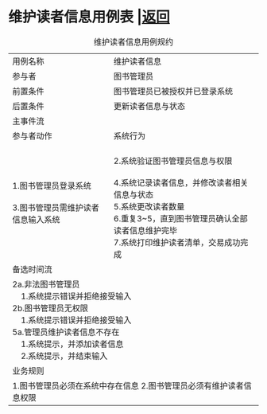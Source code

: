 # 维护读者信息用例表 |[返回](./README.md)

<table>
<caption>维护读者信息用例规约</caption>
<tr>
    <td>用例名称</td><td>维护读者信息</td>
</tr>
<tr>
    <td>参与者</td><td>图书管理员</td>
</tr>
<tr>
    <td>前置条件</td><td>图书管理员已被授权并已登录系统</td>
</tr>
<tr>
    <td>后置条件</td><td>更新读者信息与状态</td>
</tr>
<tr>
    <td colspan="2">主事件流</td>
</tr>
<tr>
    <td>参与者动作</td>
    <td>系统行为</td>
</tr>
<tr>
    <td>
        1.图书管理员登录系统<br><br>
        3.图书管理员需维护读者信息输入系统
    </td>
    <td><br>
        2.系统验证图书管理员信息与权限<br><br>
        4.系统记录读者信息，并修改读者相关信息与状态<br>
        5.系统更改读者数量<br>
        6.重复3~5，直到图书管理员确认全部读者信息维护完毕<br>
        7.系统打印维护读者清单，交易成功完成
    </td>
</tr>
<tr>
    <td colspan="2">备选时间流</td>
</tr>
<tr>
<td colspan="2">
    2a.非法图书管理员<br>
    &nbsp;&nbsp;&nbsp;&nbsp;1.系统提示错误并拒绝接受输入<br>
    2b.图书管理员无权限<br>
    &nbsp;&nbsp;&nbsp;&nbsp;1.系统提示错误并拒绝接受输入<br>
    5a.管理员维护读者信息不存在<br>
        &nbsp;&nbsp;&nbsp;&nbsp;1.系统提示，并添加读者信息<br>
        &nbsp;&nbsp;&nbsp;&nbsp;2.系统提示，并结束输入<br>
</td>
</tr>
<tr>
    <td colspan="2">业务规则</td>
</tr>
<tr>
    <td colspan="2">
        1.图书管理员必须在系统中存在信息
        2.图书管理员必须有维护读者信息权限
    </td>
</tr>
</table>